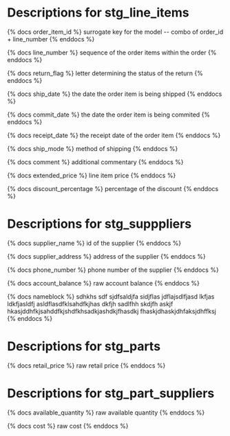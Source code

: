 
# Descriptions for stg_line_items ####

{% docs order_item_id %} surrogate key for the model -- combo of order_id + line_number {% enddocs %}

{% docs line_number %} sequence of the order items within the order {% enddocs %}

{% docs return_flag %} letter determining the status of the return {% enddocs %}

{% docs ship_date %} the date the order item is being shipped {% enddocs %}

{% docs commit_date %} the date the order item is being commited {% enddocs %}

{% docs receipt_date %} the receipt date of the order item {% enddocs %}

{% docs ship_mode %} method of shipping {% enddocs %}

{% docs comment %} additional commentary {% enddocs %}

{% docs extended_price %} line item price {% enddocs %}

{% docs discount_percentage %} percentage of the discount {% enddocs %}


# Descriptions for stg_supppliers

{% docs supplier_name %} id of the supplier {% enddocs %}

{% docs supplier_address %} address of the supplier {% enddocs %}

{% docs phone_number %} phone number of the supplier {% enddocs %}

{% docs account_balance %} raw account balance {% enddocs %}

{% docs nameblock %} sdhkhs sdf sjdfsaldjfa sidjflas 
jdflajsdlfjasd lkfjas ldkfjasldfj asldflasdfklsahdfkjhas dkfjh 
sadlfhh skdjfh askjf hkasjddhfkjsahddfkjshdfkhsadkjashdkjfhasdkj 
fhaskjdhaskjdhfaksjdhffksj {% enddocs %}


# Descriptions for stg_parts

{% docs retail_price %} raw retail price {% enddocs %}


# Descriptions for stg_part_suppliers

{% docs available_quantity %} raw available quantity {% enddocs %}

{% docs cost %} raw cost {% enddocs %}